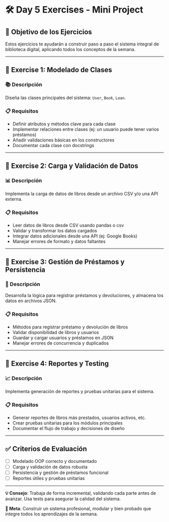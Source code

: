 # 🛠️ Day 5 Exercises - Mini Project

## 🎯 Objetivo de los Ejercicios

Estos ejercicios te ayudarán a construir paso a paso el sistema integral de biblioteca digital, aplicando todos los conceptos de la semana.

---

## 🥉 Exercise 1: Modelado de Clases

### 📚 Descripción
Diseña las clases principales del sistema: `User`, `Book`, `Loan`.

### 📋 Requisitos
- Definir atributos y métodos clave para cada clase
- Implementar relaciones entre clases (ej: un usuario puede tener varios préstamos)
- Añadir validaciones básicas en los constructores
- Documentar cada clase con docstrings

---

## 🥈 Exercise 2: Carga y Validación de Datos

### 📊 Descripción
Implementa la carga de datos de libros desde un archivo CSV y/o una API externa.

### 📋 Requisitos
- Leer datos de libros desde CSV usando pandas o csv
- Validar y transformar los datos cargados
- Integrar datos adicionales desde una API (ej: Google Books)
- Manejar errores de formato y datos faltantes

---

## 🥇 Exercise 3: Gestión de Préstamos y Persistencia

### 💾 Descripción
Desarrolla la lógica para registrar préstamos y devoluciones, y almacena los datos en archivos JSON.

### 📋 Requisitos
- Métodos para registrar préstamo y devolución de libros
- Validar disponibilidad de libros y usuarios
- Guardar y cargar usuarios y préstamos en JSON
- Manejar errores de concurrencia y duplicados

---

## 💪 Exercise 4: Reportes y Testing

### 📈 Descripción
Implementa generación de reportes y pruebas unitarias para el sistema.

### 📋 Requisitos
- Generar reportes de libros más prestados, usuarios activos, etc.
- Crear pruebas unitarias para los módulos principales
- Documentar el flujo de trabajo y decisiones de diseño

---

## ✅ Criterios de Evaluación
- [ ] Modelado OOP correcto y documentado
- [ ] Carga y validación de datos robusta
- [ ] Persistencia y gestión de préstamos funcional
- [ ] Reportes útiles y pruebas unitarias

---

**💡 Consejo**: Trabaja de forma incremental, validando cada parte antes de avanzar. Usa tests para asegurar la calidad del sistema.

**🎯 Meta**: Construir un sistema profesional, modular y bien probado que integre todos los aprendizajes de la semana.